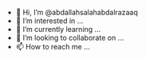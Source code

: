 - 👋 Hi, I’m @abdallahsalahabdalrazaaq
- 👀 I’m interested in ...
- 🌱 I’m currently learning ...
- 💞️ I’m looking to collaborate on ...
- 📫 How to reach me ...

<!---
abdallahsalahabdalrazaaq/abdallahsalahabdalrazaaq is a ✨ special ✨ repository because its `README.md` (this file) appears on your GitHub profile.
You can click the Preview link to take a look at your changes.
--->
